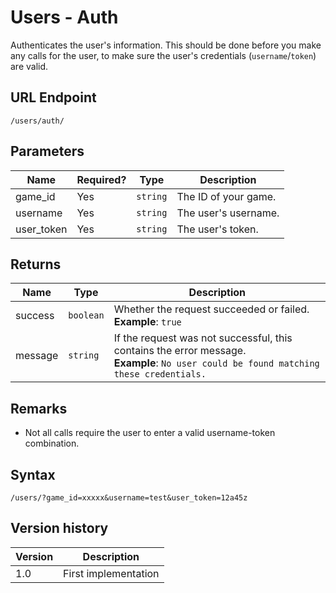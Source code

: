 # Users - Auth

Authenticates the user's information. This should be done before you make any calls for the user, to make sure the user's credentials (`username`/`token`) are valid.

## URL Endpoint

```
/users/auth/
```

## Parameters

Name | Required? | Type | Description
--- | --- | --- | ---
game_id | Yes | `string` | The ID of your game.
username | Yes | `string` | The user's username.
user_token | Yes | `string` | The user's token.

## Returns

Name | Type | Description
--- | --- | ---
success | `boolean` | Whether the request succeeded or failed. <br> **Example**: `true`
message | `string` | If the request was not successful, this contains the error message. <br> **Example**: `No user could be found matching these credentials.`

## Remarks

- Not all calls require the user to enter a valid username-token combination.

## Syntax

```
/users/?game_id=xxxxx&username=test&user_token=12a45z
```

## Version history

Version		 | Description
---			 | ---
1.0			 | First implementation